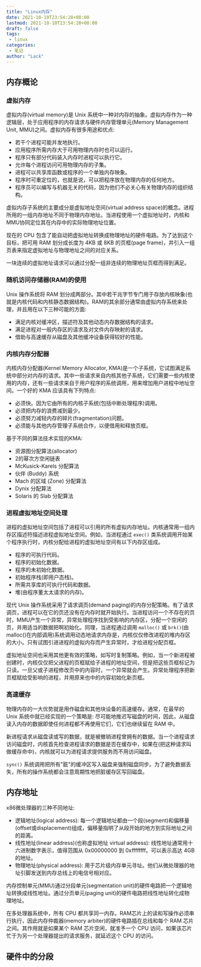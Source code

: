 ```yaml
---
title: "Linux内存"
date: 2021-10-10T23:54:28+08:00
lastmod: 2021-10-10T23:54:28+08:00
draft: false
tags: 
 - linux
categories: 
 - 笔记
author: "Lack"
---
```


## 内存概论

### 虚拟内存
虚拟内存(virtual memory)是 Unix 系统中一种对内存的抽象。虚拟内存作为一种逻辑层，处于应用程序的内存请求与硬件内存管理单元(Memory Management Unit, MMU)之间。虚拟内存有很多用途和优点:
- 若干个进程可能并发地执行。
- 应用程序所需内存大于可用物理内存时也可以运行。
- 程序只有部分代码装入内存时进程可以执行它。
- 允许每个进程访问可用物理内存的子集。
- 进程可以共享库函数或程序的一个单独内存映象。
- 程序时可重定位的，也就是说，可以把程序放在物理内存的任何地方。
- 程序员可以编写与机器无关的代码，因为他们不必关心有关物理内存的组织结构。

虚拟内存子系统的主要成分是虚拟地址空间(virtual address space)的概念。进程所用的一组内存地址不同于物理内存地址。当进程使用一个虚拟地址时，内核和MMU协同定位其在内存中的实际物理地址位置。

现在的 CPU 包含了能自动把虚拟地址转换成物理地址的硬件电路。为了达到这个目标，把可用 RAM 划分成长度为 4KB 或 8KB 的页框(page frame)，并引入一组页表来指定虚拟地址与物理地址之间的对应关系。

一块连续的虚拟地址请求可以通过分配一组非连续的物理地址页框而得到满足。

### 随机访问存储器(RAM)的使用
Unix 操作系统将 RAM 划分成两部分。其中若干兆字节专门用于存放内核映象(也就是内核代码和内核静态数据结构)。RAM的其余部分通常由虚拟内存系统来处理，并且用在以下三种可能的方面:
- 满足内核对缓冲区，描述符及其他动态内存数据结构的请求。
- 满足进程对一般内存区的请求及对文件内存映射的请求。
- 借助与高速缓存从磁盘及其他缓冲设备获得较好的性能。

### 内核内存分配器
内核内存分配器(Kernel Memory Allocator, KMA)是一个子系统，它试图满足系统中部分对内存的请求。其中一些请求来自内核其他子系统，它们需要一些内核使用的内存，还有一些请求来自于用户程序的系统调用，用来增加用户进程中地址空间。一个好的 KMA 应该具有下列特点:
- 必须快。因为它由所有的内核子系统(包括中断处理程序)调用。
- 必须把内存的浪费减到最少。
- 必须努力减轻内存的碎片(fragmentation)问题。
- 必须能与其他内存管理子系统合作，以便借用和释放页框。

基于不同的算法技术实现的KMA:
- 资源图分配算法(allocator)
- 2的幂次方空闲链表
- McKusick-Karels 分配算法
- 伙伴 (Buddy) 系统
- Mach 的区域 (Zone) 分配算法
- Dynix 分配算法
- Solaris 的 Slab 分配算法

### 进程虚拟地址空间处理
进程的虚拟地址空间包括了进程可以引用的所有虚拟内存地址。内核通常用一组内存区描述符描述进程虚拟地址空间。例如，当进程通过 `exec()` 类系统调用开始某个程序执行时，内核分配给进程的虚拟地址空间有以下内存区组成。
- 程序的可执行代码。
- 程序的初始化数据。
- 程序的未初始化数据。
- 初始程序栈(即用户态栈)。
- 所需共享库的可执行代码和数据。
- 堆(由程序董太太请求的内存)。

现代 Unix 操作系统采用了请求调页(demand paging)的内存分配策略。有了请求调页，进程可以在它的页还没有在内存时就开始执行。当进程访问一个不存在的页时，MMU产生一个异常，异常处理程序找到受影响的内存区，分配一个空闲的页，并用适当的数据把啊初始化。同理，当进程通过调用 `malloc()` 或 `brk()`(由malloc()在内部调用)系统调用动态地请求内存是，内核仅仅修改进程的堆内存区的大小。只有试图引进进程的虚拟内存而产生异常时，才给进程分配页框。

虚拟地址空间也采用其他更有效的策略，如写时复制策略。例如，当一个新进程被创建时，内核仅仅把父进程的页框赋给子进程的地址空间，但是把这些页框标记为只读。一旦父或子进程修改页中的内容时，一个异常就会产生。异常处理程序把新页框赋给受影响的进程，并用原来也中的内容初始化新页框。

### 高速缓存
物理内存的一大优势就是用作磁盘和其他块设备的高速缓存。通常，在最早的 Unix 系统中就已经实现的一个策略是: 尽可能地推迟写磁盘的时间，因此，从磁盘读入内存的数据即使任何进程都不再使用它们，它们也继续留在 RAM 中。

新进程请求从磁盘读或写的数据，就是被撤销进程曾拥有的数据。当一个进程请求访问磁盘时，内核首先检查进程请求的数据是否在缓存中，如果在(把这种请求叫做缓存命中)，内核就可以为进程请求提供服务而不用访问磁盘。

`sync()` 系统调用把所有"脏"的缓冲区写入磁盘来强制磁盘同步。为了避免数据丢失，所有的操作系统都会注意周期性地把脏缓存区写回磁盘。

## 内存地址
x86微处理器的三种不同地址:
- 逻辑地址(logical address): 每一个逻辑地址都由一个段(segment)和偏移量(offset或displacement)组成，偏移量指明了从段开始的地方到实际地址之间的距离。
- 线性地址(linear address)(也称虚拟地址 virtual address): 线性地址通常用十六进制数字表示，值得范围从 0x00000000 到 0xffffffff。可以表示高达 4GB 的地址。
- 物理地址(physical address): 用于芯片级内存单元寻址。他们从微处理器的地址引脚发送到内存总线上的电信号相对应。

内存控制单元(MMU)通过分段单元(segmentation unit)的硬件电路把一个逻辑地址转换成线性地址。通过分页单元(paging unit)的硬件电路把线性地址转化成物理地址。

在多处理器系统中，所有 CPU 都共享同一内存。RAM芯片上的读和写操作必须串行执行，因此内存仲裁器(memory arbiter)的硬件电路插在总线和每个 RAM 芯片之间。其作用就是如果某个 RAM 芯片空闲，就准予一个 CPU 访问，如果该芯片忙于为另一个处理器提出的请求服务，就延迟这个 CPU 的访问。

## 硬件中的分段
